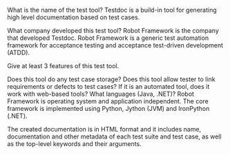 What is the name of the test tool? Testdoc is a build-in tool for generating high level documentation based on test cases.

What company developed this test tool? Robot Framework is the company that developed Testdoc. Robot Framework is a generic test automation framework for acceptance testing and acceptance test-driven development (ATDD).

Give at least 3 features of this test tool.

Does this tool do any test case storage?
Does this tool allow tester to link requirements or defects to test cases?
If it is an automated tool, does it work with web-based tools? What languages (Java, .NET)? Robot Framework is operating system and application independent. The core framework is implemented using Python, Jython (JVM) and IronPython (.NET).

The created documentation is in HTML format and it includes name, documentation and other metadata of each test suite and test case, as well as the top-level keywords and their arguments. 
